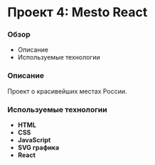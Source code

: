 # Проект 4: Mesto React

### Обзор
* Описание
* Используемые технологии

### Описание

Проект о красивейших местах России.

### Используемые технологии
* **HTML** 
* **CSS**
* **JavaScript**
* **SVG графика**
* **React**
